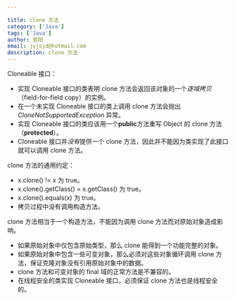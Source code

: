 ```yaml
---

title: clone 方法
category: ['Java']
tags: ['Java']
author: 景阳
email: jyjsjd@hotmail.com
description: clone 方法
---
```


Cloneable 接口：
* 实现 Cloneable 接口的类表明 clone 方法会返回该对象的一个*逐域拷贝*（field-for-field copy）的实例。
* 在一个未实现 Cloneable 接口的类上调用 clone 方法会抛出 *CloneNotSupportedException* 异常。
* 实现 Cloneable 接口的类应该用一个**public**方法重写 Object 的 clone 方法（**protected**）。
* Cloneable 接口并*没有*提供一个 clone 方法，因此并不能因为类实现了此接口就可以调用 clone 方法。

clone 方法的通用约定：
* x.clone() != x 为 true。
* x.clone().getClass() = x.getClass() 为 true。
* x.clone().equals(x) 为 true。
* 拷贝过程中没有调用构造方法。

clone 方法相当于一个构造方法，不能因为调用 clone 方法而对原始对象造成影响。
* 如果原始对象中仅包含原始类型，那么 clone 能得到一个功能完整的对象。
* 如果原始对象中包含一些可变对象，那么必须对这些对象循环调用 clone 方法，保证克隆对象没有引用原始对象中的数据。
* clone 方法和可变对象的 final 域的正常方法是不兼容的。
* 在线程安全的类实现 Cloneable 接口，必须保证 clone 方法也是线程安全的。
